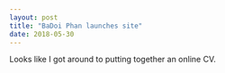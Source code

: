 ```yaml
---
layout: post
title: "BaDoi Phan launches site"
date: 2018-05-30
---
```


Looks like I got around to putting together an online CV. 
